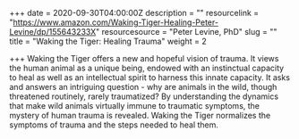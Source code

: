 +++
date = 2020-09-30T04:00:00Z
description = ""
resourcelink = "https://www.amazon.com/Waking-Tiger-Healing-Peter-Levine/dp/155643233X"
resourcesource = "Peter Levine, PhD"
slug = ""
title = "Waking the Tiger: Healing Trauma"
weight = 2

+++
Waking the Tiger offers a new and hopeful vision of trauma. It views the human animal as a unique being, endowed with an instinctual capacity to heal as well as an intellectual spirit to harness this innate capacity. It asks and answers an intriguing question - why are animals in the wild, though threatened routinely, rarely traumatized? By understanding the dynamics that make wild animals virtually immune to traumatic symptoms, the mystery of human trauma is revealed. Waking the Tiger normalizes the symptoms of trauma and the steps needed to heal them.